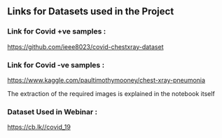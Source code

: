 ## Links for Datasets used in the Project

### Link for Covid +ve samples :
https://github.com/ieee8023/covid-chestxray-dataset

### Link for Covid -ve samples :
https://www.kaggle.com/paultimothymooney/chest-xray-pneumonia

The extraction of the required images is explained in the notebook itself

### Dataset Used in Webinar :
https://cb.lk//covid_19
